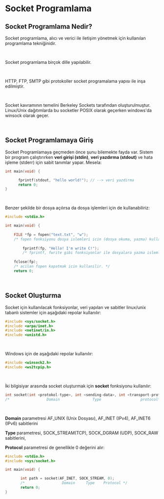 # **Socket Programlama**

## Socket Programlama Nedir?
Socket programlama, alıcı ve verici ile iletişim yönetmek için kullanılan programlama tekniğinidir.

&nbsp;

Socket programlama birçok dille yapılabilir.

&nbsp;

HTTP, FTP, SMTP gibi protokoller socket programalama yapısı ile inşa edilmiştir.

&nbsp;

Socket kavramının temelini Berkeley Sockets tarafından oluşturulmuştur. Linux/Unix dağıtımlarda bu socketler POSIX olarak geçerken windows'da winsock olarak geçer.

&nbsp;

## Socket Programlamaya Giriş

Socket Programlamaya geçmeden önce şunu bilemekte fayda var. Sistem bir program çalıştırırken **veri girişi (stdin)**, **veri yazdırma (stdout)** ve hata işleme (stderr) için sabit tanımlar yapar. Mesela:

```c
int main(void) {

      fprintf(stdout, "hello world!"); // --> veri yazdirma
      return 0;
}
``` 

&nbsp;

Benzer şekilde bir dosya açılırsa da dosya işlemleri için de kullanabiliriz:

```c
#include <stdio.h>

int main(void) {
    
    FILE *fp = fopen("text.txt", "w");
    /* fopen fonksiyonu dosya islemleri icin (dosya okuma, yazma) kullanilir. */
    
        fprintf(fp, "Hello! I'm write C!");
        /* fprintf, fwrite gibi fonksiyonlar ile dosyalara yazma islemler yapilabilir. */
        
    fclose(fp);
    /* acilan fopen kapatmak icin kullanilir. */
    return 0;
```

&nbsp;

## **Socket Oluşturma**

Socket için kullanılacak fonksiyonlar, veri yapıları ve sabitler linux/unix tabanlı sistemler için aşağıdaki repolar kullanılır:

```c
#include <sys/socket.h>
#include <arpa/inet.h>
#include <netinet/in.h>
#include <unistd.h>
```

&nbsp;

Windows için de aşağıdaki repolar kullanılır:

```c
#include <winsock2.h>
#include <ws2tcpip.h>
```

&nbsp;

İki bilgisiyar arasında socket oluşturmak için **socket** fonksiyonu kullanılır:

```c
int socket(int <protokol-type>, int <sending-data>, int <transport-protokol>)
/*                 Domain               Type                  protocol*/
```

&nbsp;

**Domain** parametresi AF_UNIX (Unix Dosyası), AF_INET (IPv4), AF_INET6 (IPv6) sabitlerini

**Type** parametresi, SOCK_STREAM(TCP), SOCK_DGRAM (UDP), SOCK_RAW sabitlerini,

**Protocol** parametresi de genellikle 0 değerini alır:

```c
#include <stdio.h>
#include <sys/socket.h>

int main(void) {

       int path = socket(AF_INET, SOCK_STREAM, 0);
       /*                 Domain     Type    Protocol */
       return 0;
}
```
